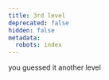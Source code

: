 ```yaml
---
title: 3rd level
deprecated: false
hidden: false
metadata:
  robots: index
---
```

you guessed it another level